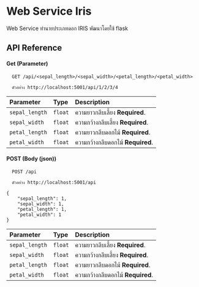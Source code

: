
# Web Service Iris

Web Service ทำนายประเภทดอก IRIS พัฒนาโดยใช้ flask


## API Reference

#### Get (Parameter)

```http
  GET /api/<sepal_length>/<sepal_width>/<petal_length>/<petal_width>

  ตัวอย่าง http://localhost:5001/api/1/2/3/4
```

| Parameter | Type     | Description                |
| :-------- | :------- | :------------------------- |
| `sepal_length` | `float` | ความยาวกลีบเลี้ยง **Required**. |
| `sepal_width` | `float` | ความกว้างกลีบเลี้ยง **Required**. |
| `petal_length` | `float` | ความยาวกลีบดอกไม้ **Required**. |
| `petal_width` | `float` | ความกว้างกลีบดอกไม้ **Required**. |

#### POST (Body (json))

```http
  POST /api

  ตัวอย่าง http://localhost:5001/api

{
    "sepal_length": 1,
    "sepal_width": 1,
    "petal_length": 1,
    "petal_width": 1
}
```

| Parameter | Type     | Description                |
| :-------- | :------- | :------------------------- |
| `sepal_length` | `float` | ความยาวกลีบเลี้ยง **Required**. |
| `sepal_width` | `float` | ความกว้างกลีบเลี้ยง **Required**. |
| `petal_length` | `float` | ความยาวกลีบดอกไม้ **Required**. |
| `petal_width` | `float` | ความกว้างกลีบดอกไม้ **Required**. |



